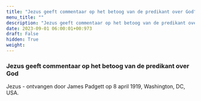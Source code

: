 ```yaml
---
title: "Jezus geeft commentaar op het betoog van de predikant over God"
menu_title: ""
description: "Jezus geeft commentaar op het betoog van de predikant over God"
date: 2023-09-01 06:00:01+00:973
draft: False
hidden: True
weight:
---
```

### Jezus geeft commentaar op het betoog van de predikant over God

Jezus - ontvangen door James Padgett op 8 april 1919, Washington, DC, USA.
